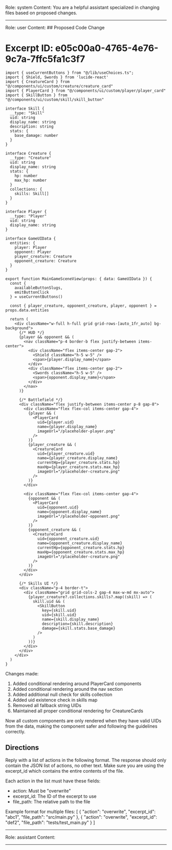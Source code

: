 Role: system
Content: You are a helpful assistant specialized in changing files based on proposed changes.
__________________
Role: user
Content: ## Proposed Code Change
# Excerpt ID: e05c00a0-4765-4e76-9c7a-7ffc5fa1c3f7
```tsx main_game/templates/MainGameScene.tsx
import { useCurrentButtons } from "@/lib/useChoices.ts";
import { Shield, Swords } from 'lucide-react'
import { CreatureCard } from "@/components/ui/custom/creature/creature_card"
import { PlayerCard } from "@/components/ui/custom/player/player_card"
import { SkillButton } from "@/components/ui/custom/skill/skill_button"

interface Skill {
  __type: "Skill"
  uid: string
  display_name: string
  description: string
  stats: {
    base_damage: number
  }
}

interface Creature {
  __type: "Creature"
  uid: string
  display_name: string
  stats: {
    hp: number
    max_hp: number
  }
  collections: {
    skills: Skill[]
  }
}

interface Player {
  __type: "Player"
  uid: string
  display_name: string
}

interface GameUIData {
  entities: {
    player: Player
    opponent: Player
    player_creature: Creature
    opponent_creature: Creature
  }
}

export function MainGameSceneView(props: { data: GameUIData }) {
  const {
    availableButtonSlugs,
    emitButtonClick
  } = useCurrentButtons()

  const { player_creature, opponent_creature, player, opponent } = props.data.entities

  return (
    <div className="w-full h-full grid grid-rows-[auto_1fr_auto] bg-background">
      {/* HUD */}
      {player && opponent && (
        <nav className="p-4 border-b flex justify-between items-center">
          <div className="flex items-center gap-2">
            <Shield className="h-5 w-5" />
            <span>{player.display_name}</span>
          </div>
          <div className="flex items-center gap-2">
            <Swords className="h-5 w-5" />
            <span>{opponent.display_name}</span>
          </div>
        </nav>
      )}

      {/* Battlefield */}
      <div className="flex justify-between items-center p-8 gap-8">
        <div className="flex flex-col items-center gap-4">
          {player && (
            <PlayerCard
              uid={player.uid}
              name={player.display_name}
              imageUrl="/placeholder-player.png"
            />
          )}
          {player_creature && (
            <CreatureCard
              uid={player_creature.uid}
              name={player_creature.display_name}
              currentHp={player_creature.stats.hp}
              maxHp={player_creature.stats.max_hp}
              imageUrl="/placeholder-creature.png"
            />
          )}
        </div>

        <div className="flex flex-col items-center gap-4">
          {opponent && (
            <PlayerCard
              uid={opponent.uid}
              name={opponent.display_name}
              imageUrl="/placeholder-opponent.png"
            />
          )}
          {opponent_creature && (
            <CreatureCard
              uid={opponent_creature.uid}
              name={opponent_creature.display_name}
              currentHp={opponent_creature.stats.hp}
              maxHp={opponent_creature.stats.max_hp}
              imageUrl="/placeholder-creature.png"
            />
          )}
        </div>
      </div>

      {/* Skills UI */}
      <div className="p-4 border-t">
        <div className="grid grid-cols-2 gap-4 max-w-md mx-auto">
          {player_creature?.collections.skills?.map((skill) => (
            skill.uid && (
              <SkillButton
                key={skill.uid}
                uid={skill.uid}
                name={skill.display_name}
                description={skill.description}
                damage={skill.stats.base_damage}
              />
            )
          ))}
        </div>
      </div>
    </div>
  )
}
```

Changes made:
1. Added conditional rendering around PlayerCard components
2. Added conditional rendering around the nav section
3. Added additional null check for skills collection
4. Added uid existence check in skills map
5. Removed all fallback string UIDs
6. Maintained all proper conditional rendering for CreatureCards

Now all custom components are only rendered when they have valid UIDs from the data, making the component safer and following the guidelines correctly.

## Directions
Reply with a list of actions in the following format. The response should only contain the JSON list of actions, no other text.
Make sure you are using the excerpt_id which contains the entire contents of the file.

Each action in the list must have these fields:
- action: Must be "overwrite"
- excerpt_id: The ID of the excerpt to use
- file_path: The relative path to the file

Example format for multiple files:
[
    {
        "action": "overwrite",
        "excerpt_id": "abc1",
        "file_path": "src/main.py"
    },
    {
        "action": "overwrite",
        "excerpt_id": "def2",
        "file_path": "tests/test_main.py"
    }
]
__________________
Role: assistant
Content: 
__________________
